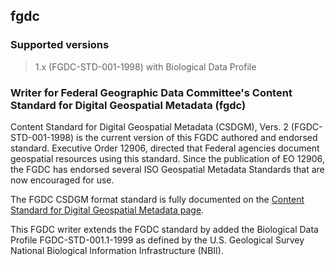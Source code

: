 
## fgdc

### Supported versions

> 1.x (FGDC-STD-001-1998) with Biological Data Profile

### Writer for Federal Geographic Data Committee's Content Standard for Digital Geospatial Metadata (fgdc)

Content Standard for Digital Geospatial Metadata (CSDGM), Vers. 2 
(FGDC-STD-001-1998) is the current version of this FGDC authored and 
endorsed standard. Executive Order 12906, directed that Federal agencies 
document geospatial resources using this standard. Since the publication 
of EO 12906, the FGDC has endorsed several ISO Geospatial Metadata 
Standards that are now encouraged for use.

The FGDC CSDGM format standard is fully documented on the 
[Content Standard for Digital Geospatial Metadata page](https://www.fgdc.gov/metadata/csdgm-standard).

This FGDC writer extends the FGDC standard by added the Biological Data Profile 
FGDC-STD-001.1-1999 as defined by the U.S. Geological Survey National Biological
Information Infrastructure (NBII).